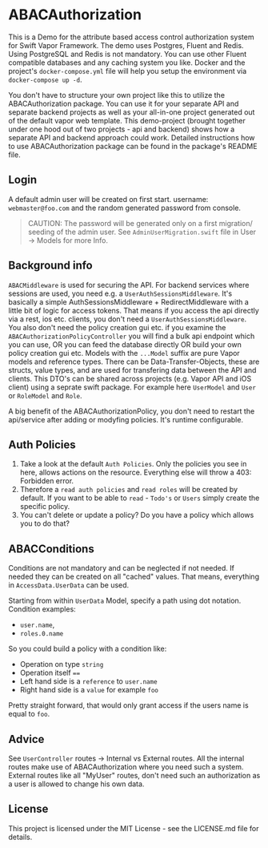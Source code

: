 # ABACAuthorization

This is a Demo for the attribute based access control authorization system for Swift Vapor Framework.
The demo uses Postgres, Fluent and Redis. Using PostgreSQL and Redis is not mandatory. You can use other Fluent compatible databases and any caching system you like. Docker and the project's `docker-compose.yml` file will help you setup the environment via `docker-compose up -d`.

You don't have to structure your own project like this to utilize the ABACAuthorization package. You can use it for your separate API and separate backend projects as well as your all-in-one project generated out of the default vapor web template.
This demo-project (brought together under one hood out of two projects - api and backend) shows how a separate API and backend approach could work.
Detailed instructions how to use ABACAuthorization package can be found in the package's README file.


## Login
A default admin user will be created on first start.
username: `webmaster@foo.com`
and the random generated password from console.
> CAUTION: The password will be generated only on a first migration/ seeding of the admin user. See `AdminUserMigration.swift` file in User -> Models for more Info.


## Background info
`ABACMiddleware` is used for securing the API.
For backend services where sessions are used, you need e.g. a `UserAuthSessionsMiddleware`. It's basically a simple AuthSessionsMiddleware + RedirectMiddleware with a little bit of logic for access tokens. 
That means if you access the api directly via a rest, ios etc. clients, you don't need a `UserAuthSessionsMiddleware`. You also don't need the policy creation gui etc. if you examine the `ABACAuthorizationPolicyController` you will find a bulk api endpoint which you can use, OR you can feed the database directly OR build your own policy creation gui etc.
Models with the `...Model` suffix are pure Vapor models and reference types. There can be Data-Transfer-Objects, these are structs, value types, and are used for transfering data between the API and clients. This DTO's can be shared across projects (e.g. Vapor API and iOS client) using a seprate swift package.
For example here `UserModel` and `User` or `RoleModel` and `Role`.

A big benefit of the ABACAuthorizationPolicy, you don't need to restart the api/service after adding or modyfing policies. It's runtime configurable.

## Auth Policies
1. Take a look at the default `Auth Policies`. Only the policies you see in here, allows actions on the resource. Everything else will throw a 403: Forbidden error.
2. Therefore a `read auth policies` and `read roles` will be created by default. If you want to be able to `read` - `Todo's` or `Users` simply create the specific policy. 
3. You can't delete or update a policy? Do you have a policy which allows you to do that? 


## ABACConditions
Conditions are not mandatory and can be neglected if not needed. If needed they can be created on all "cached" values. That means, everything in `AccessData.UserData` can be used.

Starting from within `UserData` Model, specify a path using dot notation. 
Condition examples: 
- `user.name`, 
- `roles.0.name`

So you could build a policy with a condition like: 
- Operation on type `string`
- Operation itself `==`
- Left hand side is a `reference` to `user.name`
- Right hand side is a `value` for example `foo`

Pretty straight forward, that would only grant access if the users name is equal to `foo`. 


## Advice
See `UserController` routes -> Internal vs External routes. All the internal routes make use of ABACAuthorization where you need such a system. External routes like all "MyUser" routes, don't need such an authorization as a user is allowed to change his own data.


## License

This project is licensed under the MIT License - see the LICENSE.md file for details.
